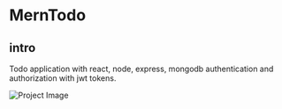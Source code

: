 # MernTodo

## intro
Todo application with react, node, express, mongodb authentication and authorization with jwt tokens.
  
![Project Image](../frontend/src/assets/images/Screenshot(86).png?raw=true "Title")
